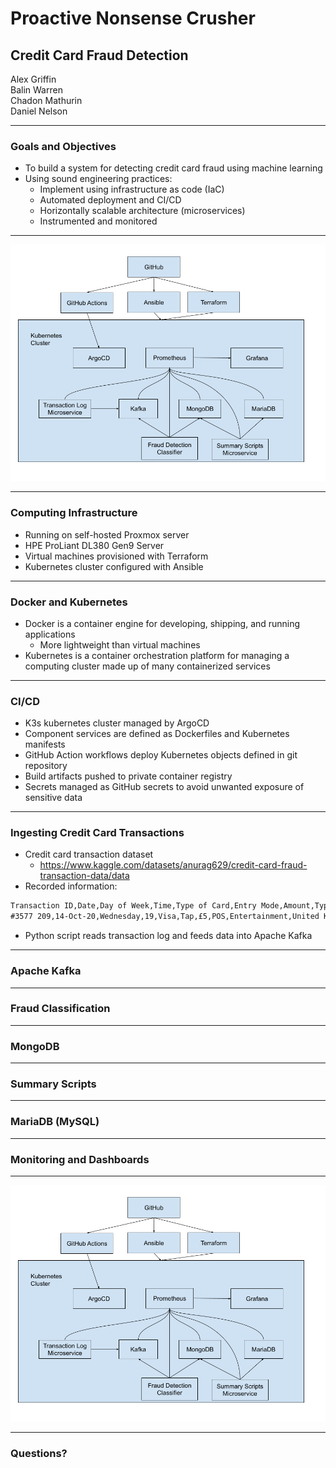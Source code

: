 # Proactive Nonsense Crusher
## Credit Card Fraud Detection

Alex Griffin  
Balin Warren  
Chadon Mathurin  
Daniel Nelson

---

### Goals and Objectives

- To build a system for detecting credit card fraud using machine learning
- Using sound engineering practices:
  - Implement using infrastructure as code (IaC)
  - Automated deployment and CI/CD
  - Horizontally scalable architecture (microservices)
  - Instrumented and monitored

---

![Architecture Diagram](./assets/architecture_diagram.png)

---

### Computing Infrastructure

- Running on self-hosted Proxmox server
- HPE ProLiant DL380 Gen9 Server
- Virtual machines provisioned with Terraform
- Kubernetes cluster configured with Ansible

---

### Docker and Kubernetes

- Docker is a container engine for developing, shipping, and running applications
  - More lightweight than virtual machines
- Kubernetes is a container orchestration platform for managing a computing cluster made up of many containerized services

---

### CI/CD

- K3s kubernetes cluster managed by ArgoCD
- Component services are defined as Dockerfiles and Kubernetes manifests
- GitHub Action workflows deploy  Kubernetes objects defined in git repository
- Build artifacts pushed to private container registry
- Secrets managed as GitHub secrets to avoid unwanted exposure of sensitive data

---

### Ingesting Credit Card Transactions

- Credit card transaction dataset
  - https://www.kaggle.com/datasets/anurag629/credit-card-fraud-transaction-data/data
- Recorded information:

```txt
Transaction ID,Date,Day of Week,Time,Type of Card,Entry Mode,Amount,Type of Transaction,Merchant Group,Country of Transaction,Shipping Address,Country of Residence,Gender,Age,Bank,Fraud
#3577 209,14-Oct-20,Wednesday,19,Visa,Tap,£5,POS,Entertainment,United Kingdom,United Kingdom,United Kingdom,M,25.2,RBS,0

```

- Python script reads transaction log and feeds data into Apache Kafka

---

### Apache Kafka

---

### Fraud Classification

---

### MongoDB

---

### Summary Scripts

---

### MariaDB (MySQL)

---

### Monitoring and Dashboards

---

<!-- Repeat this slide at the end after going through each component. -->
![Architecture Diagram](./assets/architecture_diagram.png)

---

### Questions?
